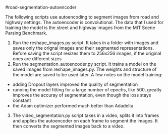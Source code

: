 #road-segmentation-autoencoder

The following scripts use autoencoding to segment images from road and highway settings. The autoencoder is convolutional. The data that I used for training the model is the street and highway images from the MIT Scene Parsing Benchmark. 

1. Run the reshape_images.py script. It takes in a folder with images and saves only the orignal images and their segmented representations. Before saving the script resizes them to 256x256 images, if the original ones are different sizes
2. Run the segmentation_autoencoder.py script. It trains a model on the saved images from reshape_images.py. The weights and structure of the model are saved to be used later.
A few notes on the model training:
  - adding Dropout layers improved the quality of segmentation
  - running the model fitting for a large number of epochs, like 500, greatly improves the accuray of segmentation, even though the loss stays constant
  - the Adam optimizer performed much better than Adadelta
3. The video_segmentation.py script takes in a video, splits it into frames and applies the autoencoder on each frame to segment the images. It then converts the segmented images back to a video. 
